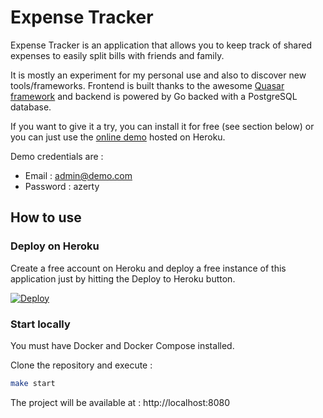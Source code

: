 # Expense Tracker

Expense Tracker is an application that allows you to keep track of shared expenses to easily split bills with friends and family.

It is mostly an experiment for my personal use and also to discover new tools/frameworks. Frontend is built thanks to the awesome [Quasar framework](https://github.com/quasarframework/quasar) and backend is powered by Go backed with a PostgreSQL database.

If you want to give it a try, you can install it for free (see section below) or you can just use the [online demo](https://demo-expense-tracker.herokuapp.com) hosted on Heroku.

Demo credentials are :

- Email : admin@demo.com
- Password : azerty

## How to use

### Deploy on Heroku

Create a free account on Heroku and deploy a free instance of this application just by hitting the Deploy to Heroku button.

[![Deploy](https://www.herokucdn.com/deploy/button.svg)](https://heroku.com/deploy)

### Start locally

You must have Docker and Docker Compose installed.

Clone the repository and execute :

```bash
make start
```

The project will be available at : http://localhost:8080
